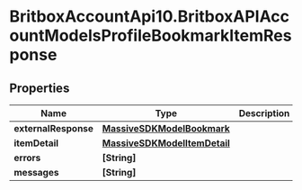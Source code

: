 # BritboxAccountApi10.BritboxAPIAccountModelsProfileBookmarkItemResponse

## Properties
Name | Type | Description | Notes
------------ | ------------- | ------------- | -------------
**externalResponse** | [**MassiveSDKModelBookmark**](MassiveSDKModelBookmark.md) |  | [optional] 
**itemDetail** | [**MassiveSDKModelItemDetail**](MassiveSDKModelItemDetail.md) |  | [optional] 
**errors** | **[String]** |  | [optional] 
**messages** | **[String]** |  | [optional] 


